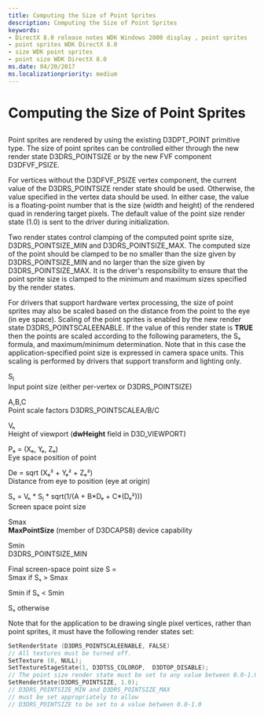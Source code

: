 ```yaml
---
title: Computing the Size of Point Sprites
description: Computing the Size of Point Sprites
keywords:
- DirectX 8.0 release notes WDK Windows 2000 display , point sprites
- point sprites WDK DirectX 8.0
- size WDK point sprites
- point size WDK DirectX 8.0
ms.date: 04/20/2017
ms.localizationpriority: medium
---
```


# Computing the Size of Point Sprites


## <span id="ddk_computing_the_size_of_point_sprites_gg"></span><span id="DDK_COMPUTING_THE_SIZE_OF_POINT_SPRITES_GG"></span>


Point sprites are rendered by using the existing D3DPT\_POINT primitive type. The size of point sprites can be controlled either through the new render state D3DRS\_POINTSIZE or by the new FVF component D3DFVF\_PSIZE.

For vertices without the D3DFVF\_PSIZE vertex component, the current value of the D3DRS\_POINTSIZE render state should be used. Otherwise, the value specified in the vertex data should be used. In either case, the value is a floating-point number that is the size (width and height) of the rendered quad in rendering target pixels. The default value of the point size render state (1.0) is sent to the driver during initialization.

Two render states control clamping of the computed point sprite size, D3DRS\_POINTSIZE\_MIN and D3DRS\_POINTSIZE\_MAX. The computed size of the point should be clamped to be no smaller than the size given by D3DRS\_POINTSIZE\_MIN and no larger than the size given by D3DRS\_POINTSIZE\_MAX. It is the driver's responsibility to ensure that the point sprite size is clamped to the minimum and maximum sizes specified by the render states.

For drivers that support hardware vertex processing, the size of point sprites may also be scaled based on the distance from the point to the eye (in eye space). Scaling of the point sprites is enabled by the new render state D3DRS\_POINTSCALEENABLE. If the value of this render state is **TRUE** then the points are scaled according to the following parameters, the Sₛ formula, and maximum/minimum determination. Note that in this case the application-specified point size is expressed in camera space units. This scaling is performed by drivers that support transform and lighting only.

<span id="Si"></span><span id="si"></span><span id="SI"></span>S<sub>i</sub>  
Input point size (either per-vertex or D3DRS\_POINTSIZE)

<span id="A_B_C"></span><span id="a_b_c"></span>A,B,C  
Point scale factors D3DRS\_POINTSCALEA/B/C

<span id="Vh"></span><span id="vh"></span><span id="VH"></span>Vₕ  
Height of viewport (**dwHeight** field in D3D\_VIEWPORT)

<span id="Pe____Xe__Ye__Ze_"></span><span id="pe____xe__ye__ze_"></span><span id="PE____XE__YE__ZE_"></span>Pₑ = (Xₑ, Yₑ, Zₑ)  
Eye space position of point

<span id="De___sqrt__Xe2___Ye2___Ze2_"></span><span id="de___sqrt__xe2___ye2___ze2_"></span><span id="DE___SQRT__XE2___YE2___ZE2_"></span>De = sqrt (Xₑ² + Yₑ² + Zₑ²)  
Distance from eye to position (eye at origin)

<span id="Ss___Vh___Si___sqrt_1__A___B_De___C__De2___"></span><span id="ss___vh___si___sqrt_1__a___b_de___c__de2___"></span><span id="SS___VH___SI___SQRT_1__A___B_DE___C__DE2___"></span>Sₛ = Vₕ \* S<sub>i</sub> \* sqrt(1/(A + B\*Dₑ + C\*(Dₑ²)))  
Screen space point size

<span id="Smax"></span><span id="smax"></span><span id="SMAX"></span>Smax  
**MaxPointSize** (member of D3DCAPS8) device capability

<span id="Smin"></span><span id="smin"></span><span id="SMIN"></span>Smin  
D3DRS\_POINTSIZE\_MIN

<span id="Final_screen-space_point_size_S__"></span><span id="final_screen-space_point_size_s__"></span><span id="FINAL_SCREEN-SPACE_POINT_SIZE_S__"></span>Final screen-space point size S =  
Smax if Sₛ &gt; Smax

Smin if Sₛ &lt; Smin

Sₛ otherwise

Note that for the application to be drawing single pixel vertices, rather than point sprites, it must have the following render states set:

```cpp
SetRenderState (D3DRS_POINTSCALEENABLE, FALSE)
// All textures must be turned off.
SetTexture (0, NULL); 
SetTextureStageState(1, D3DTSS_COLOROP,  D3DTOP_DISABLE);
// The point size render state must be set to any value between 0.0-1.0
SetRenderState(D3DRS_POINTSIZE, 1.0);
// D3DRS_POINTSIZE_MIN and D3DRS_POINTSIZE_MAX
// must be set appropriately to allow
// D3DRS_POINTSIZE to be set to a value between 0.0-1.0
```

 

 





